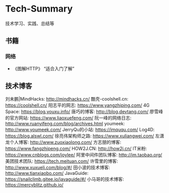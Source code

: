 # Tech-Summary

技术学习、实践、总结等

## 书籍

### 网络

- 《图解HTTP》 “适合入门了解”



## 技术博客

刘未鹏|MindHacks: http://mindhacks.cn/
酷壳-coolshell.cn: https://coolshell.cn/
阳志平的网志: https://www.yangzhiping.com/
4G Space: https://blog.youxu.info/
唐巧的博客: http://blog.devtang.com/
廖雪峰的官方网站: https://www.liaoxuefeng.com/
阮一峰的网络日志: http://www.ruanyifeng.com/blog/archives.html
youmeek: http://www.youmeek.com/
JerryQu的小站: https://imququ.com/
Log4D: https://blog.alswl.com/
徐亮伟架构师之路: https://www.xuliangwei.com/
左潇龙个人博客: http://www.zuoxiaolong.com/
方志朋的博客: https://www.fangzhipeng.com/
HOW2J.CN: http://how2j.cn/
IT米粉: https://www.cnblogs.com/joylee/
阿里中间件团队博客: http://jm.taobao.org/
美团技术团队: https://tech.meituan.com/
许雪里的博客: http://www.xuxueli.com/blog/#/
田小波的技术博客: http://www.tianxiaobo.com/
JavaGuide: https://snailclimb.gitee.io/javaguide/#/
小马哥的技术博客: https://mercyblitz.github.io/
